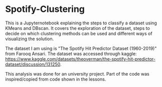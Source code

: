 # Spotify-Clustering
This is a Jupyternotebook explaining the steps to classify a dataset using KMeans and DBscan. 
It covers the exploration of the dataset, steps to decide on which clustering methods can be used and different ways of visualizing the solution.

The dataset I am using is "The Spotify Hit Predictor Dataset (1960-2019)" from Farooq Ansari. The dataset was accessed through kaggle: https://www.kaggle.com/datasets/theoverman/the-spotify-hit-predictor-dataset/discussion/131250.

This analysis was done for an university project. Part of the code was inspired/copied from code shown in the lessons.
